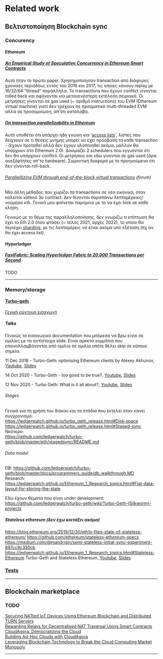 
# Related work

## Βελτιστοποίηση Blockchain sync

### Concurency

#### Ethereum

##### [An Empirical Study of Speculative Concurrency in Ethereum Smart Contracts](https://arxiv.org/abs/1901.01376)
Αυτό ήταν το πρώτο paper. Χρησημοποίησαν transaction από διάφορες χρονικές περιόδους εντός του 2016 και 2017, τις οποίες κάνουν replay με 16/32/64 "thread" παράλληλα. Τα transactions που έχουν conflict γίνονται rolled back και αφήνονται για μεταγενέστερη εκτέλεση σειριακά. Οι μετρήσεις γίνονται σε gas used (~ αριθμό instructions) του EVM (Ethereum virtual machine) γιατί δεν τρέχουν σε πραγματικό multi-threaded EVM αλλά σε προσομοίωση, απ'ότι κατάλαβα.

##### [On transaction parallelizability in Ethereum](https://arxiv.org/abs/1901.09942)
Αυτό υποθέτει ότι υπάρχει ήδη γνώση για '[access lists](https://github.com/ethereum/sharding/blob/master/docs/doc.md#access-list)', λίστες που δείχνουν σε τι θέσεις μνήμης μπορεί να έχει πρόσβαση το κάθε transaction - (έχουν προταθεί αλλά δεν έχουν υλοποιηθεί ακόμα, μάλλον θα υπάρχουν στο Ethereum 2.0). Δοκιμάζει 2 schedulers που εγγυόνται ότι δεν θα υπάρχουν conflict. Οι μετρήσεις και εδώ γίνονται σε gas used (άρα ανεξάρτητες απ'το hardware). Συμαντική διαφορά με το προηγούμενο ότι δεν γίνονται roll-back.

###### [Parallelilizing EVM through end-of-the-block virtual transactions](https://ethresear.ch/t/parallelilizing-evm-through-end-of-the-block-virtual-transactions/7787) (forum)
Μία άλλη μέθοδος που χωρίζει τα transactions σε νέα εικονικά, όταν καλείται κάποιο 3ο contract. Δεν δίνονται παραπάνω λεπτομέρειες/νούμερα κτλ. Γενικά μου φαίνεται παρόμοιο με το να έχει lock σε κάθε κλήση.

Γενικώς με το θέμα της παραλληλοποίησης, δεν γνωρίζω τι επίπτωση θα έχει το Eth 2.0 όταν φτάσει (~ τέλος 2021, αρχές 2022), το οποίο θα περιέχει [sharding](https://ethereum.org/en/eth2/shard-chains/), με τις λεπτομέρεις να είναι ακόμα υπό εξέταση (πχ αν θα έχει access list).

#### Hyperledger

##### [FastFabric: Scaling Hyperledger Fabric to 20,000 Transactions per Second](https://arxiv.org/abs/1901.00910)
TODO

---

### Memory/storage

#### [Turbo-geth](https://github.com/ledgerwatch/turbo-geth)
[Γενική σύντομη εισαγωγή](https://github.com/AlexeyAkhunov/papers/blob/master/Turbo-Geth-Silkworm.pdf)

##### Talks
Γενικώς το εισαγωγικό documentation που μπόρεσα να βρω είναι σε ομιλίες με τα αντίστοιχα slide.
Είναι αρκετά κομμάτια που επαναλλαμβάνονται από ομιλία σε ομιλία οπότε θέλει skip σε κάποια σημεία.

11 Dec 2018 - Turbo-Geth: optimising Ethereum clients by Alexey Akhunov, [Youtube](https://www.youtube.com/watch?v=CSpc1vZQW2Q), [Slides](https://github.com/AlexeyAkhunov/papers/blob/master/TurboGeth-Devcon4.pdf)

14 Oct 2020 - Turbo-Geth - too good to be true?, [Youtube](https://www.youtube.com/watch?v=aAZoiJIQiTE), [Slides](https://github.com/AlexeyAkhunov/papers/blob/master/Turbo-Geth-too_good_to_be_true.pdf)

12 Nov 2020 - Turbo Geth: What is it all about?, [Youtube](https://www.youtube.com/watch?v=oEpY4NkkeYQ), [Slides](https://github.com/AlexeyAkhunov/papers/blob/master/Turbo-Geth-what-is-it-about-now.pdf)

###### Stages

Γενικά για τη χρήση του δίσκου και τα στάδια που εκτελεί όταν κάνει συγχρονισμό:  
https://ledgerwatch.github.io/turbo_geth_release.html#Disk-space  
https://ledgerwatch.github.io/turbo_geth_release.html#Staged-sync  
Νεότερο:  
https://github.com/ledgerwatch/turbo-geth/blob/master/eth/stagedsync/README.md

###### Data model
DB: https://github.com/ledgerwatch/turbo-geth/blob/master/docs/programmers_guide/db_walkthrough.MD  
Research: https://ledgerwatch.github.io/Ethereum_1_Research_topics.html#Flat-data-layout-for-storing-the-state

Εδώ έχουν θέματα που είναι under development:
https://github.com/ledgerwatch/turbo-geth/wiki/Turbo-Geth-(Silkworm)-projects


##### Stateless ethereum (δεν έχω κοιτάξει ακόμα)

https://blog.ethereum.org/2019/12/30/eth1x-files-state-of-stateless-ethereum/
https://github.com/ethereum/stateless-ethereum-specs
https://medium.com/@mandrigin/semi-stateless-initial-sync-experiment-897cc9c330cb
https://ledgerwatch.github.io/Ethereum_1_Research_topics.html#Stateless-Ethereum
Turbo-Geth and Stateless Ethereum, [Youtube](https://www.youtube.com/watch?v=3-Mn7OckSus), [Slides](https://github.com/AlexeyAkhunov/papers/blob/master/Turbo-Geth_Stateless-Ethereum_EthCC-2020.pdf)


### [Tests](https://github.com/el15066/Diplomatiki/tree/main/bc_sync/test)

---

## Blockchain marketplace

### TODO

[Securing NATted IoT Devices Using Ethereum Blockchain and Distributed TURN Servers](https://www.researchgate.net/publication/332377235_Securing_NATted_IoT_Devices_Using_Ethereum_Blockchain_and_Distributed_TURN_Servers)  
[Rewarding Relays for Decentralised NAT Traversal Using Smart Contracts](https://www.ee.ucl.ac.uk/~gpavlou/Publications/Conference-papers/Keizer-20.pdf)  
[CloudAgora: Democratizing the Cloud](http://www.cslab.ece.ntua.gr/~doka/paper/cloudAgora.pdf)  
[Building Ad-Hoc Clouds with CloudAgora](http://www.cslab.ece.ntua.gr/~doka/paper/cloudAgora_demo.pdf)  
[Leveraging Blockchain Technology to Break the Cloud Computing Market Monopoly](https://www.mdpi.com/2073-431X/9/1/9)  

---
